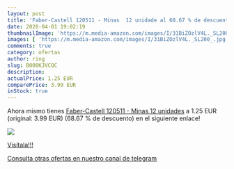 ```yaml
---
layout: post
title: 'Faber-Castell 120511 - Minas  12 unidade al 68.67 % de descuento'
date: 2020-04-01 19:02:19
thumbnailImage: 'https://m.media-amazon.com/images/I/31BiZOzlV4L._SL200_.jpg'
images: [ 'https://m.media-amazon.com/images/I/31BiZOzlV4L._SL200_.jpg' ]
comments: true
category: ofertas
author: ring
slug: B000KJVCQC
description:
actualPrice: 1.25 EUR
comparePrice: 3.99 EUR
inStock: true
---
```


Ahora mismo tienes [Faber-Castell 120511 - Minas  12 unidades](https://www.amazon.com/dp/B000KJVCQC/?tag=redken08-20) a 1.25 EUR (original: 3.99 EUR) (68.67 %  de descuento) en el siguiente enlace!

[![](https://m.media-amazon.com/images/I/31BiZOzlV4L._SL200_.jpg)](https://www.amazon.com/dp/B000KJVCQC/?tag=redken08-20)

[Visítala!!!](https://www.amazon.com/dp/B000KJVCQC/?tag=redken08-20)

[Consulta otras ofertas en nuestro canal de telegram](https://t.me/s/ofertas25)
